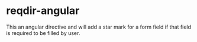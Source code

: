 # reqdir-angular
This an angular directive and will add a star mark for a form field if that field is required to be filled by user.
